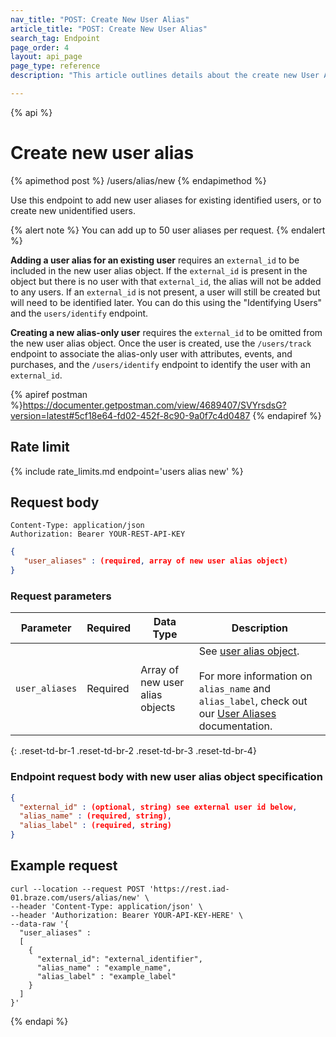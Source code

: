 ```yaml
---
nav_title: "POST: Create New User Alias"
article_title: "POST: Create New User Alias"
search_tag: Endpoint
page_order: 4
layout: api_page
page_type: reference
description: "This article outlines details about the create new User Aliases Braze endpoint."

---
```

{% api %}
# Create new user alias
{% apimethod post %}
/users/alias/new
{% endapimethod %}

Use this endpoint to add new user aliases for existing identified users, or to create new unidentified users.

{% alert note %}
You can add up to 50 user aliases per request.
{% endalert %}

**Adding a user alias for an existing user** requires an `external_id` to be included in the new user alias object. If the `external_id` is present in the object but there is no user with that `external_id`, the alias will not be added to any users. If an `external_id` is not present, a user will still be created but will need to be identified later. You can do this using the "Identifying Users" and the `users/identify` endpoint.

**Creating a new alias-only user** requires the `external_id` to be omitted from the new user alias object. Once the user is created, use the `/users/track` endpoint to associate the alias-only user with attributes, events, and purchases, and the `/users/identify` endpoint to identify the user with an `external_id`.

{% apiref postman %}https://documenter.getpostman.com/view/4689407/SVYrsdsG?version=latest#5cf18e64-fd02-452f-8c90-9a0f7c4d0487 {% endapiref %}

## Rate limit

{% include rate_limits.md endpoint='users alias new' %}

## Request body

```
Content-Type: application/json
Authorization: Bearer YOUR-REST-API-KEY
```

```json
{
   "user_aliases" : (required, array of new user alias object)
}
```

### Request parameters

| Parameter | Required | Data Type | Description |
| --------- | ---------| --------- | ----------- |
| `user_aliases` | Required | Array of new user alias objects | See [user alias object]({{site.baseurl}}/api/objects_filters/user_alias_object/).<br><br> For more information on `alias_name` and `alias_label`, check out our [User Aliases]({{site.baseurl}}/user_guide/data_and_analytics/user_data_collection/user_profile_lifecycle/#user-aliases) documentation.|
{: .reset-td-br-1 .reset-td-br-2 .reset-td-br-3  .reset-td-br-4}

### Endpoint request body with new user alias object specification

```json
{
  "external_id" : (optional, string) see external user id below,
  "alias_name" : (required, string),
  "alias_label" : (required, string)
}
```

## Example request
```
curl --location --request POST 'https://rest.iad-01.braze.com/users/alias/new' \
--header 'Content-Type: application/json' \
--header 'Authorization: Bearer YOUR-API-KEY-HERE' \
--data-raw '{
  "user_aliases" : 
  [
    {
      "external_id": "external_identifier",
      "alias_name" : "example_name",
      "alias_label" : "example_label"
    }
  ]
}'
```

{% endapi %}

